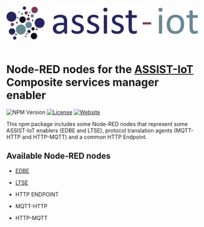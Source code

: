 <div align="center">
    <img alt="Fiber" height="90" src="img/ASSIST-IoT_logo_Hi-Res.jpg">
  <br>
</div>

<br/>

# Node-RED nodes for the [ASSIST-IoT](https://assist-iot.eu/) Composite services manager enabler

![NPM Version](https://img.shields.io/npm/v/@ravaga/assistiot-composite-services-manager)
[![License](https://img.shields.io/badge/License-Apache_2.0-blue.svg)](https://opensource.org/licenses/Apache-2.0)
[![Website](https://img.shields.io/website?url=https://assist-iot.eu)](https://assist-iot.eu)


This *npm* package includes some Node-RED nodes that represent some ASSIST-IoT enablers (EDBE and LTSE), protocol translation agents (MQTT-HTTP and HTTP-MQTT) and a common HTTP Endpoint.

## Available Node-RED nodes

- [EDBE](https://assist-iot-enablers-documentation.readthedocs.io/en/latest/horizontal_planes/datamanagement/edge_data_broker_enabler.html)

- [LTSE](https://assist-iot-enablers-documentation.readthedocs.io/en/latest/horizontal_planes/datamanagement/long_term_data_storage_enabler.html)

- HTTP ENDPOINT

- MQTT-HTTP

- HTTP-MQTT